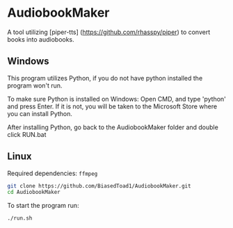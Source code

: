 # AudiobookMaker

A tool utilizing [piper-tts] (https://github.com/rhasspy/piper) to convert books into audiobooks.

## Windows

This program utilizes Python, if you do not have python installed the program won't run.

To make sure Python is installed on Windows: Open CMD, and type 'python' and press Enter.
If it is not, you will be taken to the Microsoft Store where you can install Python.

After installing Python, go back to the AudiobookMaker folder and double click RUN.bat

## Linux

Required dependencies: `ffmpeg`
``` sh
git clone https://github.com/BiasedToad1/AudiobookMaker.git
cd AudiobookMaker
```

To start the program run:
``` sh
./run.sh
```
